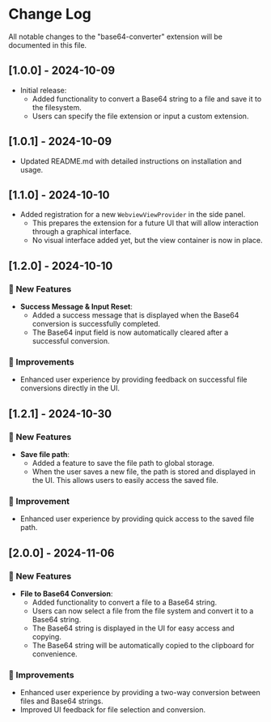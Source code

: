 # Change Log

All notable changes to the "base64-converter" extension will be documented in this file.

## [1.0.0] - 2024-10-09

- Initial release:
  - Added functionality to convert a Base64 string to a file and save it to the filesystem.
  - Users can specify the file extension or input a custom extension.

## [1.0.1] - 2024-10-09

- Updated README.md with detailed instructions on installation and usage.

## [1.1.0] - 2024-10-10

- Added registration for a new `WebviewViewProvider` in the side panel.
  - This prepares the extension for a future UI that will allow interaction through a graphical interface.
  - No visual interface added yet, but the view container is now in place.

## [1.2.0] - 2024-10-10

### 🌟 New Features

- **Success Message & Input Reset**:
  - Added a success message that is displayed when the Base64 conversion is successfully completed.
  - The Base64 input field is now automatically cleared after a successful conversion.

### 🔧 Improvements

- Enhanced user experience by providing feedback on successful file conversions directly in the UI.

## [1.2.1] - 2024-10-30

### 🌟 New Features

- **Save file path**:
  - Added a feature to save the file path to global storage.
  - When the user saves a new file, the path is stored and displayed in the UI. This allows users to easily access the saved file.

### 🔧 Improvement

- Enhanced user experience by providing quick access to the saved file path.

## [2.0.0] - 2024-11-06

### 🌟 New Features

- **File to Base64 Conversion**:
  - Added functionality to convert a file to a Base64 string.
  - Users can now select a file from the file system and convert it to a Base64 string.
  - The Base64 string is displayed in the UI for easy access and copying.
  - The Base64 string will be automatically copied to the clipboard for convenience.

### 🔧 Improvements

- Enhanced user experience by providing a two-way conversion between files and Base64 strings.
- Improved UI feedback for file selection and conversion.
